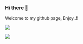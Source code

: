 ### Hi there 👋

Welcome to my github page, Enjoy..!!


![](https://github-readme-stats.vercel.app/api?username=juniyadi&count_private=true&show_icons=true&show_owner=true)

![](https://github-readme-stats.vercel.app/api/top-langs/?username=juniyadi)

<!--
**JuniYadi/JuniYadi** is a ✨ _special_ ✨ repository because its `README.md` (this file) appears on your GitHub profile.

Here are some ideas to get you started:

- 🔭 I’m currently working on ...
- 🌱 I’m currently learning ...
- 👯 I’m looking to collaborate on ...
- 🤔 I’m looking for help with ...
- 💬 Ask me about ...
- 📫 How to reach me: ...
- 😄 Pronouns: ...
- ⚡ Fun fact: ...
-->
